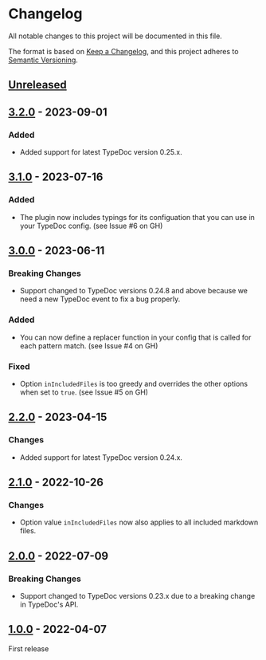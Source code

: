 # Changelog

All notable changes to this project will be documented in this file.

The format is based on [Keep a Changelog](https://keepachangelog.com/en/1.0.0/),
and this project adheres to [Semantic Versioning](https://semver.org/spec/v2.0.0.html).

## [Unreleased]

## [3.2.0] - 2023-09-01
### Added
-   Added support for latest TypeDoc version 0.25.x.

## [3.1.0] - 2023-07-16
### Added
-   The plugin now includes typings for its configuation that you can use in your TypeDoc config. (see Issue #6 on GH)

## [3.0.0] - 2023-06-11
### Breaking Changes
-   Support changed to TypeDoc versions 0.24.8 and above because we need a new TypeDoc event to fix a bug properly.
### Added
-   You can now define a replacer function in your config that is called for each pattern match. (see Issue #4 on GH)
### Fixed
-   Option `inIncludedFiles` is too greedy and overrides the other options when set to `true`. (see Issue #5 on GH)

## [2.2.0] - 2023-04-15
### Changes
-   Added support for latest TypeDoc version 0.24.x.

## [2.1.0] - 2022-10-26
### Changes
-   Option value `inIncludedFiles` now also applies to all included markdown files.

## [2.0.0] - 2022-07-09
### Breaking Changes
-   Support changed to TypeDoc versions 0.23.x due to a breaking change in TypeDoc's API.

## [1.0.0] - 2022-04-07
First release

[unreleased]: https://github.com/krisztianb/typedoc-plugin-replace-text/compare/v3.2.0...HEAD
[3.2.0]: https://github.com/krisztianb/typedoc-plugin-replace-text/releases/tag/v3.2.0
[3.1.0]: https://github.com/krisztianb/typedoc-plugin-replace-text/releases/tag/v3.1.0
[3.0.0]: https://github.com/krisztianb/typedoc-plugin-replace-text/releases/tag/v3.0.0
[2.2.0]: https://github.com/krisztianb/typedoc-plugin-replace-text/releases/tag/v2.2.0
[2.1.0]: https://github.com/krisztianb/typedoc-plugin-replace-text/releases/tag/v2.1.0
[2.0.0]: https://github.com/krisztianb/typedoc-plugin-replace-text/releases/tag/v2.0.0
[1.0.0]: https://github.com/krisztianb/typedoc-plugin-replace-text/releases/tag/v1.0.0
